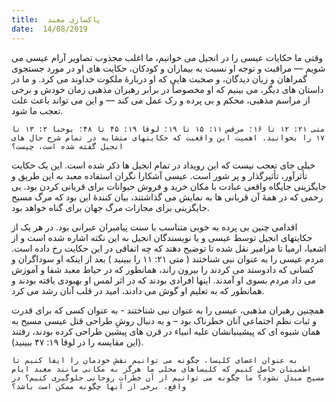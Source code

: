 ```yaml
---
title:  پاکسازی معبد
date:  14/08/2019
---
```


وقتی ما حکایات عیسی را در انجیل می خوانیم، ما اغلب مجذوب تصاویر آرام عیسی می شویم — مراقبت و توجه او نسبت به بیماران و کودکان، حکایت های او در مورد جستجوی گمراهان و زیان دیدگان، و صحبت هایی که او دربارهٔ ملکوت خداوند می کرد. و ما در داستان های دیگر، می بینیم که او مخصوصاً در برابر رهبران مذهبی زمان خودش و برخی از مراسم مذهبی، محکم و بی پرده و رک عمل می کند — و این می تواند باعث علت تعجب ما شود.

`متی ۲۱: ۱۲ تا ۱۶؛ مرقس ۱۱: ۱۵ تا ۱۹؛ لوقا ۱۹: ۴۵ تا ۴۸؛ یوحنا ۲: ۱۳ تا ۱۷ را بخوانید. اهمیت این واقعیت که حکایتهای متشابه در تمام شرح حال های انجیل گفته شده است، چیست؟`

خیلی جای تعجب نیست که این رویداد در تمام انجیل ها ذکر شده است. این یک حکایت تأثرآور، تأثیرگذار و پر شور است. عیسی آشکارا نگران استفاده معبد به این طریق و جایگزینی جایگاه واقعی عبادت با مکان خرید و فروش حیوانات برای قربانی کردن بود. بی رحمی که در همهٔ آن قربانی ها به نمایش می گذاشتند، بیان کنندهٔ این بود که مرگ مسیح جایگزینی برای مجازات مرگ جهان برای گناه خواهد بود.

اقدامی چنین بی پرده به خوبی متناسب با سنت پیامبران عبرانی بود. در هر یک از حکایتهای انجیل توسط عیسی و یا نویسندگان انجیل به این نکته اشاره شده است و از اشعیا، ارمیا تا مزامیر نقل شده تا توضیح دهند که چه اتفاقی در این حکایت رخ داده است. مردم عیسی را به عنوان نبی شناختند ( متی ۲۱: ۱۱ را ببینید ) بعد از اینکه او سوداگران و کسانی که دادوستد می کردند را بیرون راند، همانطور که در حیاط معبد شفا و آموزش می داد مردم بسوی او آمدند. اینها افرادی بودند که در اثر لمس او بهبودی یافته بودند و همانطور که به تعلیم او گوش می دادند، امید در قلب آنان رشد می کرد.

همچنین رهبران مذهبی، عیسی را به عنوان نبی شناختند - به عنوان کسی که برای قدرت و ثبات نظم اجتماعی آنان خطرناک بود – و به دنبال روشِ طراحی قتل عیسی مسیح به همان شیوه ای که پیشینیانشان علیه انبیاء در قرن های پیشین طراحی کرده بودند، رفتند (این مقایسه را در لوقا ۱۹: ۴۷ ببینید).

`به عنوان اعضای کلیسا، چگونه می توانیم نقش خودمان را ایفا کنیم تا اطمینان حاصل کنیم که کلیساهای محلی ما هرگز به مکانی مانند معبد ایام مسیح مبدل نشود؟ ما چگونه می توانیم از آن خطرات روحانی جلوگیری کنیم؟ در واقع، برخی از آنها چگونه ممکن است باشد؟`